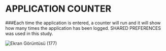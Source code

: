# APPLICATION COUNTER

###Each time the application is entered, a counter will run and it will show how many times the application has been logged. SHARED PREFERENCES was used in this study.



![Ekran Görüntüsü (177)](https://user-images.githubusercontent.com/109277079/219494081-a4a6b570-3d8a-4426-bf39-8098e850c630.png)

